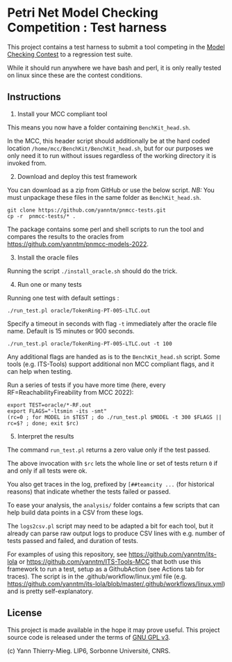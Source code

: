 # Petri Net Model Checking Competition : Test harness

This project contains a test harness to submit a tool competing in the [Model Checking Contest](https://mcc.lip6.fr) to a regression test suite.

While it should run anywhere we have bash and perl, it is only really tested on linux since these are the contest conditions.

## Instructions

1. Install your MCC compliant tool

This means you now have a folder containing `BenchKit_head.sh`. 

In the MCC, this header script should additionally be at the hard coded location `/home/mcc/BenchKit/BenchKit_head.sh`,
 but for our purposes we only need it to run without issues regardless of the working directory it is invoked from.

2. Download and deploy this test framework 

You can download as a zip from GitHub or use the below script.
*NB:* You must unpackage these files in the same folder as `BenchKit_head.sh`.

```
git clone https://github.com/yanntm/pnmcc-tests.git
cp -r  pnmcc-tests/* .
```

The package contains some perl and shell scripts to run the tool and compares the results to the oracles from https://github.com/yanntm/pnmcc-models-2022.

3. Install the oracle files

Running the script `./install_oracle.sh` should do the trick.

4. Run one or many tests

Running one test with default settings :
```
./run_test.pl oracle/TokenRing-PT-005-LTLC.out
```

Specify a timeout in seconds with flag `-t` immediately after the oracle file name. Default is 15 minutes or 900 seconds.
``` 
./run_test.pl oracle/TokenRing-PT-005-LTLC.out -t 100
```

Any additional flags are handed as is to the `BenchKit_head.sh` script. Some tools (e.g. ITS-Tools) support
additional non MCC compliant flags, and it can help when testing.

Run a series of tests if you have more time (here, every RF=ReachabilityFireability from MCC 2022):

```
export TEST=oracle/*-RF.out
export FLAGS="-ltsmin -its -smt"
(rc=0 ; for MODEL in $TEST ; do ./run_test.pl $MODEL -t 300 $FLAGS || rc=$? ; done; exit $rc)
```

5. Interpret the results

The command `run_test.pl` returns a zero value only if the test passed. 

The above invocation with `$rc` lets the whole line or set of tests return `0` if and only if all tests were ok. 

You also get traces in the log, prefixed by `[##teamcity ...` (for historical reasons) that indicate whether the tests failed or passed.

To ease your analysis, the `analysis/` folder contains a few scripts that can help build data points in a CSV from these logs. 

The `logs2csv.pl` script may need to be adapted a bit for each tool, but it already can parse raw output logs to produce CSV lines with e.g. number of tests passed and failed, and duration of tests.

For examples of using this repository, see https://github.com/yanntm/its-lola or https://github.com/yanntm/ITS-Tools-MCC that both use this framework to run a test, setup as a GithubAction (see Actions tab for traces). The script is in the .github/workflow/linux.yml file (e.g. https://github.com/yanntm/its-lola/blob/master/.github/workflows/linux.yml) and is pretty self-explanatory.


## License

This project is made available in the hope it may prove useful. 
This project source code is released under the terms of [GNU GPL v3](https://www.gnu.org/licenses/gpl-3.0.html).

(c) Yann Thierry-Mieg. LIP6, Sorbonne Université, CNRS.
